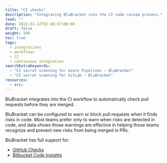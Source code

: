 ```yaml
---
title: "CI checks"
description: "Integrating BluBracket into the CI code review process."
lead: ""
date: 2022-01-12T02:48:57+00:00
draft: false
weight: 500
toc: true
tags:
  - integrations
  - workflows
  - CI
  - continuous integration
searchExtraKeywords:
  - "CI secret scanning for Azure Pipelines – BluBracket"
  - "CI secret scanning for GitLab – BluBracket"
resources:
  - src:
---
```


BluBracket integrates into the CI workflow to automatically check pull requests before they are merged.

BluBracket can be configured to warn or block pull requests when it finds risks in code. Most teams prefer only to warn when risks are detected in code, and data shows those warnings are effective in helping those teams recognize and prevent new risks from being merged in PRs.

BluBracket has full support for:

- [GitHub Checks](/how-to/ci-checks/github-checks/)
- [Bitbucket Code Insights](/how-to/ci-checks/bitbucket-insights/)
